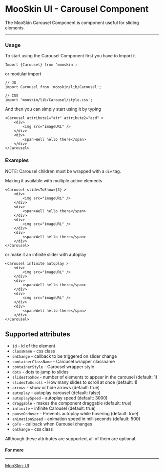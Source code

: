 # MooSkin UI - Carousel Component

The MooSkin Carousel Component is component useful for sliding elements.

___

### Usage

To start using the Carousel Component first you have to Import it

```
Import {Carousel} from 'mooskin';
```
or modular import
```
// JS
import Carousel from 'mooskin/lib/Carousel';

// CSS
import 'mooskin/lib/Carousel/style.css';
```

And then you can simply start using it by typing

```
<Carousel attribute1="atr" attribute2="asd" >
    <div>
        <img src="imageURL" />
    </div>
    <div>
        <span>Well hello there</span>
    </div>
</Carousel>
```

### Examples

NOTE: Carousel children must be wrapped with a `div` tag.

Making it available with multiple active elements

```
<Carousel slidesToShow={3} >
    <div>
        <img src="imageURL" />
    </div>
    <div>
        <span>Well hello there</span>
    </div>
    <div>
        <img src="imageURL" />
    </div>
    <div>
        <span>Well hello there</span>
    </div>
</Carousel>
```

or make it an infinite slider with autoplay

```
<Carousel infinite autoplay >
    <div>
        <img src="imageURL" />
    </div>
    <div>
        <span>Well hello there</span>
    </div>
    <div>
        <img src="imageURL" />
    </div>
    <div>
        <span>Well hello there</span>
    </div>
</Carousel>
```

<div class="playground-doc">

## Supported attributes

* `id` - id of the element
* `className` - css class
* `onChange` - callback to be triggered on slider change
* `containerClassName` - Carousel wrapper classname
* `containerStyle` - Carousel wrapper style
* `dots` - dots to jump to slides
* `slidesToShow` - number of elements to appear in the carousel (default: 1)
* `slidesToScroll` - How many slides to scroll at once (default: 1)
* `arrows` - show or hide arrows (default: true)
* `autoplay` - autoplay carousel (default: false)
* `autoplaySpeed` - autoplay speed (default: 3000)
* `draggable` - makes the component draggable (default: true)
* `infinite` - infinite Carousel (default: true)
* `pauseOnHover` - Prevents autoplay while hovering (default: true)
* `animationSpeed` - animation speed in milliseconds (default: 500)
* `goTo` - callback when Carousel changes
* `onChange` - css class

</div>

Allthough these attributes are supported, all of them are optional.


#### For more

___

[MooSkin-UI](https://github.com/moosend/mooskin-ui)